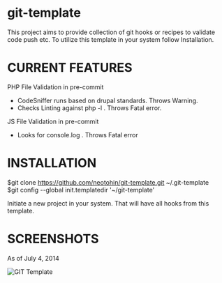 git-template
============

This project aims to provide collection of git hooks or recipes to validate code push etc. 
To utilize this template in your system follow Installation. 

CURRENT FEATURES
================



PHP File Validation in pre-commit
  * CodeSniffer runs based on drupal standards. Throws Warning.
  * Checks Linting against php -l . Throws Fatal error. 
 
JS File Validation in pre-commit
  * Looks for console.log . Throws Fatal error

INSTALLATION
========

$git clone https://github.com/neotohin/git-template.git ~/.git-template   
$git config --global init.templatedir '~/git-template'    

Initiate a new project in your system. That will have all hooks from this template.


SCREENSHOTS
======
As of July 4, 2014

![GIT Template](http://i.imgur.com/PMflTlT.png)
